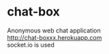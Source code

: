 # chat-box
Anonymous web chat application
<br>
http://chat-boxxx.herokuapp.com
<br>
socket.io is used
